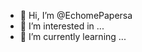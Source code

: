 - 👋 Hi, I’m @EchomePapersa
- 👀 I’m interested in ...
- 🌱 I’m currently learning ...


<!---
EchomePapersa/EchomePapersa is a ✨ special ✨ repository because its `README.md` (this file) appears on your GitHub profile.
You can click the Preview link to take a look at your changes.
--->
